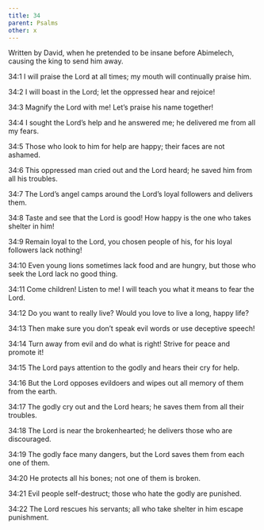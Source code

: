 ```yaml
---
title: 34
parent: Psalms
other: x
---
```



Written by David, when he pretended to be insane before Abimelech, causing the king to send him away.

<a name="34:1">34:1</a> I will praise the Lord at all times;
my mouth will continually praise him.

<a name="34:2">34:2</a> I will boast in the Lord;
let the oppressed hear and rejoice!

<a name="34:3">34:3</a> Magnify the Lord with me!
Let’s praise his name together!

<a name="34:4">34:4</a> I sought the Lord’s help and he answered me;
he delivered me from all my fears.

<a name="34:5">34:5</a> Those who look to him for help are happy;
their faces are not ashamed.

<a name="34:6">34:6</a> This oppressed man cried out and the Lord heard;
he saved him from all his troubles.

<a name="34:7">34:7</a> The Lord’s angel camps around
the Lord’s loyal followers and delivers them.

<a name="34:8">34:8</a> Taste and see that the Lord is good!
How happy is the one who takes shelter in him!

<a name="34:9">34:9</a> Remain loyal to the Lord, you chosen people of his,
for his loyal followers lack nothing!

<a name="34:10">34:10</a> Even young lions sometimes lack food and are hungry,
but those who seek the Lord lack no good thing.

<a name="34:11">34:11</a> Come children! Listen to me!
I will teach you what it means to fear the Lord.

<a name="34:12">34:12</a> Do you want to really live?
Would you love to live a long, happy life?

<a name="34:13">34:13</a> Then make sure you don’t speak evil words
or use deceptive speech!

<a name="34:14">34:14</a> Turn away from evil and do what is right!
Strive for peace and promote it!

<a name="34:15">34:15</a> The Lord pays attention to the godly
and hears their cry for help.

<a name="34:16">34:16</a> But the Lord opposes evildoers
and wipes out all memory of them from the earth.

<a name="34:17">34:17</a> The godly cry out and the Lord hears;
he saves them from all their troubles.

<a name="34:18">34:18</a> The Lord is near the brokenhearted;
he delivers those who are discouraged.

<a name="34:19">34:19</a> The godly face many dangers,
but the Lord saves them from each one of them.

<a name="34:20">34:20</a> He protects all his bones;
not one of them is broken.

<a name="34:21">34:21</a> Evil people self-destruct;
those who hate the godly are punished.

<a name="34:22">34:22</a> The Lord rescues his servants;
all who take shelter in him escape punishment.